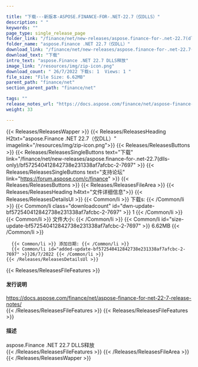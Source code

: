 ```yaml
---

title: "下载---新版本-ASPOSE.FINANCE-FOR-.NET-22.7（仅DLLS）"
description: " "
keywords: ""
page_type: single_release_page
folder_link: "/finance/net/new-releases/aspose.finance-for-.net-22.7(dlls-only)/"
folder_name: "aspose.Finance .NET 22.7（仅DLL）"
download_link: "/finance/net/new-releases/aspose.finance-for-.net-22.7(dlls-only)/bf572540412842738e231338af7afcbc-2-7697"
download_text: "下载"
intro_text: "aspose.Finance .NET 22.7 DLLS释放"
image_link: "/resources/img/zip-icon.png"
download_count: " 26/7/2022 下载s: 1  Views: 1 "
file_size: "File Size: 6.62MB"
parent_path: "finance/net"
section_parent_path: "finance/net"

tags: ""
release_notes_url: "https://docs.aspose.com/finance/net/aspose-finance-for-net-22-7-release-notes/"
weight: 33

---
```


{{< Releases/ReleasesWapper >}}
  {{< Releases/ReleasesHeading H2txt="aspose.Finance .NET 22.7（仅DLL）" imagelink="/resources/img/zip-icon.png">}}
  {{< Releases/ReleasesButtons >}}
    {{< Releases/ReleasesSingleButtons text="下载" link="/finance/net/new-releases/aspose.finance-for-.net-22.7(dlls-only)/bf572540412842738e231338af7afcbc-2-7697" >}}
    {{< Releases/ReleasesSingleButtons text="支持论坛" link="https://forum.aspose.com/c/finance" >}}
  {{< Releases/ReleasesButtons >}}
  {{< Releases/ReleasesFileArea >}}
    {{< Releases/ReleasesHeading h4txt="文件详细信息">}}
    {{< Releases/ReleasesDetailsUl >}}
      {{< Common/li >}} 下载s: {{< /Common/li >}}
      {{< Common/li class="downloadcount" id="dwn-update-bf572540412842738e231338af7afcbc-2-7697" >}} 1 {{< /Common/li >}}
      {{< Common/li >}} 文件大小: {{< /Common/li >}}
      {{< Common/li id="size-update-bf572540412842738e231338af7afcbc-2-7697" >}} 6.62MB {{< /Common/li >}}

      {{< Common/li >}} 添加日期: {{< /Common/li >}}
      {{< Common/li id="added-update-bf572540412842738e231338af7afcbc-2-7697" >}}26/7/2022 {{< /Common/li >}}
    {{< /Releases/ReleasesDetailsUl >}}

  {{< Releases/ReleasesFileFeatures >}}
      <h4>发行说明</h4><div><a href='https://docs.aspose.com/finance/net/aspose-finance-for-net-22-7-release-notes/'>https://docs.aspose.com/finance/net/aspose-finance-for-net-22-7-release-notes/</a></div>
  {{< /Releases/ReleasesFileFeatures >}}
  {{< Releases/ReleasesFileFeatures >}}
      <h4>描述</h4><div class="HTMLDescription">aspose.Finance .NET 22.7 DLLS释放</div>
  {{< /Releases/ReleasesFileFeatures >}}
 {{< /Releases/ReleasesFileArea >}}
{{< /Releases/ReleasesWapper >}}


